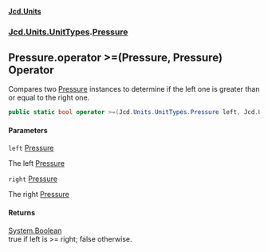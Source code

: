 #### [Jcd.Units](index.md 'index')
### [Jcd.Units.UnitTypes](Jcd.Units.UnitTypes.md 'Jcd.Units.UnitTypes').[Pressure](Jcd.Units.UnitTypes.Pressure.md 'Jcd.Units.UnitTypes.Pressure')

## Pressure.operator >=(Pressure, Pressure) Operator

Compares two [Pressure](Jcd.Units.UnitTypes.Pressure.md 'Jcd.Units.UnitTypes.Pressure') instances to determine if the left one is greater than or equal to the right one.

```csharp
public static bool operator >=(Jcd.Units.UnitTypes.Pressure left, Jcd.Units.UnitTypes.Pressure right);
```
#### Parameters

<a name='Jcd.Units.UnitTypes.Pressure.op_GreaterThanOrEqual(Jcd.Units.UnitTypes.Pressure,Jcd.Units.UnitTypes.Pressure).left'></a>

`left` [Pressure](Jcd.Units.UnitTypes.Pressure.md 'Jcd.Units.UnitTypes.Pressure')

The left [Pressure](Jcd.Units.UnitTypes.Pressure.md 'Jcd.Units.UnitTypes.Pressure')

<a name='Jcd.Units.UnitTypes.Pressure.op_GreaterThanOrEqual(Jcd.Units.UnitTypes.Pressure,Jcd.Units.UnitTypes.Pressure).right'></a>

`right` [Pressure](Jcd.Units.UnitTypes.Pressure.md 'Jcd.Units.UnitTypes.Pressure')

The right [Pressure](Jcd.Units.UnitTypes.Pressure.md 'Jcd.Units.UnitTypes.Pressure')

#### Returns
[System.Boolean](https://docs.microsoft.com/en-us/dotnet/api/System.Boolean 'System.Boolean')  
true if left is >= right; false otherwise.